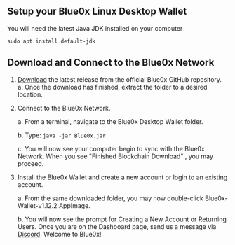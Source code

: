 ## Setup your Blue0x Linux Desktop Wallet

You will need the latest Java JDK installed on your computer

`sudo apt install default-jdk`

## Download and Connect to the Blue0x Network

1. [Download](https://github.com/theBlue0x/desktop-wallet/releases/download/v1.12.2/Blue0x-Desktop-v1.12.2.zip) the latest release from the official Blue0x GitHub repository.
	a. Once the download has finished, extract the folder to a desired location.
  
2. Connect to the Blue0x Network.

	a. From a terminal, navigate to the Blue0x Desktop Wallet folder. 
	
	b. Type: 
	`java -jar Blue0x.jar`
	
	c. You will now see your computer begin to sync with the Blue0x Network. When you see "Finished Blockchain Download" , you may proceed.
	
4. Install the Blue0x Wallet and create a new account or login to an existing account.

	a.  From the same downloaded folder, you may now double-click Blue0x-Wallet-v1.12.2.AppImage.
  
	b. You will now see the prompt for Creating a New Account or Returning Users.   Once you are on the Dashboard page, send us a message via [Discord](https://discord.gg/EbBWRSPW63). Welcome to Blue0x!
